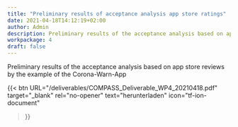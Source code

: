 ```yaml
---
title: "Preliminary results of acceptance analysis app store ratings"
date: 2021-04-18T14:12:19+02:00
author: Admin
description: Preliminary results of the acceptance analysis based on app store reviews by the example of the Corona-Warn-App
workpackage: 4
draft: false
---
```


Preliminary results of the acceptance analysis based on app store reviews by the example of the Corona-Warn-App


{{< btn
        URL="/deliverables/COMPASS_Deliverable_WP4_20210418.pdf"
        target="_blank"
        rel="no-opener"
        text="herunterladen"
        icon="tf-ion-document"
>}}
